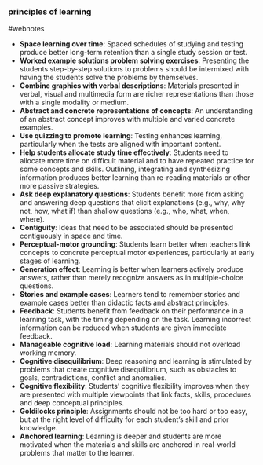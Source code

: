 ### principles of learning
#webnotes

-   **Space learning over time**: Spaced schedules of studying and testing produce better long-term retention than a single study session or test.
-   **Worked example solutions problem solving exercises**: Presenting the students step-by-step solutions to problems should be intermixed with having the students solve the problems by themselves.
-   **Combine graphics with verbal descriptions**: Materials presented in verbal, visual and multimedia form are richer representations than those with a single modality or medium.
-   **Abstract and concrete representations of concepts**: An understanding of an abstract concept improves with multiple and varied concrete examples.
-   **Use quizzing to promote learning**: Testing enhances learning, particularly when the tests are aligned with important content.
-   **Help students allocate study time effectively**: Students need to allocate more time on difficult material and to have repeated practice for some concepts and skills. Outlining, integrating and synthesizing information produces better learning than re-reading materials or other more passive strategies.
-   **Ask deep explanatory questions**: Students benefit more from asking and answering deep questions that elicit explanations (e.g., why, why not, how, what if) than shallow questions (e.g., who, what, when, where).
-   **Contiguity**: Ideas that need to be associated should be presented contiguously in space and time.
-   **Perceptual-motor grounding**: Students learn better when teachers link concepts to concrete perceptual motor experiences, particularly at early stages of learning.
-   **Generation effect**: Learning is better when learners actively produce answers, rather than merely recognize answers as in multiple-choice questions.
-   **Stories and example cases**: Learners tend to remember stories and example cases better than didactic facts and abstract principles.
-   **Feedback**: Students benefit from feedback on their performance in a learning task, with the timing depending on the task. Learning incorrect information can be reduced when students are given immediate feedback.
-   **Manageable cognitive load**: Learning materials should not overload working memory.
-   **Cognitive disequilibrium**: Deep reasoning and learning is stimulated by problems that create cognitive disequilibrium, such as obstacles to goals, contradictions, conflict and anomalies.
-   **Cognitive flexibility**: Students’ cognitive flexibility improves when they are presented with multiple viewpoints that link facts, skills, procedures and deep conceptual principles.
-   **Goldilocks principle**: Assignments should not be too hard or too easy, but at the right level of difficulty for each student’s skill and prior knowledge.
-   **Anchored learning**: Learning is deeper and students are more motivated when the materials and skills are anchored in real-world problems that matter to the learner.